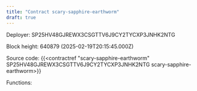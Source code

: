 ```yaml
---
title: "Contract scary-sapphire-earthworm"
draft: true
---
```

Deployer: SP25HV48GJREWX3CSGTTV6J9CY2TYCXP3JNHK2NTG


 



Block height: 640879 (2025-02-19T20:15:45.000Z)

Source code: {{<contractref "scary-sapphire-earthworm" SP25HV48GJREWX3CSGTTV6J9CY2TYCXP3JNHK2NTG scary-sapphire-earthworm>}}

Functions:


